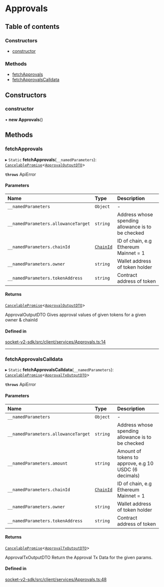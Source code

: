 # Approvals

## Table of contents

### Constructors

- [constructor](Approvals.md#constructor)

### Methods

- [fetchApprovals](Approvals.md#fetchapprovals)
- [fetchApprovalsCalldata](Approvals.md#fetchapprovalscalldata)

## Constructors

### constructor

• **new Approvals**()

## Methods

### fetchApprovals

▸ `Static` **fetchApprovals**(`__namedParameters`): [`CancelablePromise`](../client/CancelablePromise.md)<[`ApprovalOutputDTO`](../types.md#approvaloutputdto)\>

**`throws`** ApiError

#### Parameters

| Name                                | Type                             | Description                                       |
| :---------------------------------- | :------------------------------- | :------------------------------------------------ |
| `__namedParameters`                 | `Object`                         | -                                                 |
| `__namedParameters.allowanceTarget` | `string`                         | Address whose spending allowance is to be checked |
| `__namedParameters.chainId`         | [`ChainId`](../enums/ChainId.md) | ID of chain, e.g Ethereum Mainnet = 1             |
| `__namedParameters.owner`           | `string`                         | Wallet address of token holder                    |
| `__namedParameters.tokenAddress`    | `string`                         | Contract address of token                         |

#### Returns

[`CancelablePromise`](../client/CancelablePromise.md)<[`ApprovalOutputDTO`](../types.md#approvaloutputdto)\>

ApprovalOutputDTO Gives approval values of given tokens for a given owner & chainId

#### Defined in

[socket-v2-sdk/src/client/services/Approvals.ts:14](https://github.com/SocketDotTech/socket-v2-sdk/blob/91d9fe3/src/client/services/Approvals.ts#L14)

---

### fetchApprovalsCalldata

▸ `Static` **fetchApprovalsCalldata**(`__namedParameters`): [`CancelablePromise`](../client/CancelablePromise.md)<[`ApprovalTxOutputDTO`](../types.md#approvaltxoutputdto)\>

**`throws`** ApiError

#### Parameters

| Name                                | Type                             | Description                                           |
| :---------------------------------- | :------------------------------- | :---------------------------------------------------- |
| `__namedParameters`                 | `Object`                         | -                                                     |
| `__namedParameters.allowanceTarget` | `string`                         | Address whose spending allowance is to be checked     |
| `__namedParameters.amount`          | `string`                         | Amount of tokens to approve, e.g 10 USDC (6 decimals) |
| `__namedParameters.chainId`         | [`ChainId`](../enums/ChainId.md) | ID of chain, e.g Ethereum Mainnet = 1                 |
| `__namedParameters.owner`           | `string`                         | Wallet address of token holder                        |
| `__namedParameters.tokenAddress`    | `string`                         | Contract address of token                             |

#### Returns

[`CancelablePromise`](../client/CancelablePromise.md)<[`ApprovalTxOutputDTO`](../types.md#approvaltxoutputdto)\>

ApprovalTxOutputDTO Return the Approval Tx Data for the given params.

#### Defined in

[socket-v2-sdk/src/client/services/Approvals.ts:48](https://github.com/SocketDotTech/socket-v2-sdk/blob/91d9fe3/src/client/services/Approvals.ts#L48)
